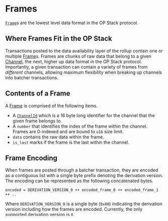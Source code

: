 # Frames

[`Frame`][frame]s are the lowest level data format in the OP Stack protocol.


## Where Frames Fit in the OP Stack

Transactions posted to the data availability layer of the rollup
contain one or multiple [Frame][frame]s. Frames are chunks of raw data that
belong to a given [Channel][channel], the next, higher up data format in the
OP Stack protocol. Importantly, a given transaction can contain
a variety of frames from _different_ channels, allowing maximum flexibility
when breaking up channels into batcher transactions.


## Contents of a Frame

A [Frame][frame] is comprised of the following items.
- A [`ChannelId`][cid] which is a 16 byte long identifier for the channel that
  the given frame belongs to.
- A `number` that identifies the index of the frame within the channel. Frames
  are 0-indexed and are bound to `u16` size limit.
- `data` contains the raw data within the frame.
- `is_last` marks if the frame is the last within the channel.


## Frame Encoding

When frames are posted through a batcher transaction, they are encoded as a
contiguous list with a single byte prefix denoting the derivation version.
The encoding can be represented as the following concatenated bytes.

```
encoded = DERIVATION_VERSION_0 ++ encoded_frame_0 ++ encoded_frame_1 ++ ..
```

Where `DERIVATION_VERSION_0` is a single byte (`0x00`) indicating the derivation
version including how the frames are encoded. Currently, the only supported
derivation version is `0`.


`encoded_frame_0`, `encoded_frame_1`, and so on, are all [`Frame`][frame]s encoded
as raw bytes. A single encoded [`Frame`][frame] can be represented by the following
concatenation of it's fields.

```
encoded_frame = channel_id ++ frame_number ++ frame_data_length ++ frame_data ++ is_last
```

Where `++` represents concatenation. The frame's fields map to it's encoding.
- `channel_id` is the 16 byte long [`Frame::id`][id].
- `frame_number` is the 2 byte long (or `u16`) [`Frame::number`][number].
- `frame_data_length` and `frame_data` provide the necessary details to decode
  the [`Frame::data`][data], where `frame_data_length` is 4 bytes long (or `u32`).
- `is_last` is a single byte [`Frame::is_last`][is_last].


## op-alloy's `Frame` Type

[`op-alloy-protocol`][protocol] provides the [`Frame`][frame] type with a few useful
methods. [`Frame`][frame]s can be encoded and decoded using the [`Frame::encode`][encode]
and [`Frame::decode`][decode] methods. Given the raw batcher transaction data or blob data
containing the concatenated derivation version and contiguous list of encoded frames,
the [`Frame::parse_frame`][parse_frame] and [`Frame::parse_frames`][parse_frames] methods
provide ways to decode single and multiple frames, respectively.


<!-- Links -->

[encode]: https://docs.rs/op-alloy-protocol/latest/op_alloy_protocol/struct.Frame.html#method.encode
[decode]: https://docs.rs/op-alloy-protocol/latest/op_alloy_protocol/struct.Frame.html#method.decode

[parse_frame]: https://docs.rs/op-alloy-protocol/latest/op_alloy_protocol/struct.Frame.html#method.parse_frame
[parse_frames]: https://docs.rs/op-alloy-protocol/latest/op_alloy_protocol/struct.Frame.html#method.parse_frames

[protocol]: https://crates.io/crate/op-alloy-protocol

[id]: https://docs.rs/op-alloy-protocol/latest/op_alloy_protocol/struct.Frame.html#structfield.id
[number]: https://docs.rs/op-alloy-protocol/latest/op_alloy_protocol/struct.Frame.html#structfield.number
[data]: https://docs.rs/op-alloy-protocol/latest/op_alloy_protocol/struct.Frame.html#structfield.data
[is_last]: https://docs.rs/op-alloy-protocol/latest/op_alloy_protocol/struct.Frame.html#structfield.is_last

[cid]: https://docs.rs/op-alloy-protocol/latest/op_alloy_protocol/type.ChannelId.html
[channel]: https://docs.rs/op-alloy-protocol/latest/op_alloy_protocol/struct.Channel.html
[frame]: https://docs.rs/op-alloy-protocol/latest/op_alloy_protocol/struct.Frame.html
